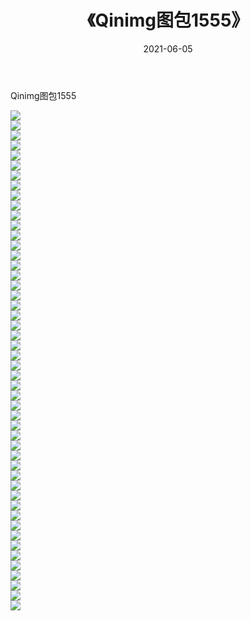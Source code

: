 ﻿---
layout: post
title:  《Qinimg图包1555》
date:   2021-06-05
img: http://imgx.orgx.ga/Qinimg图包/Qinimg图包1555/000.jpg
categories: [美女, 清纯, 唯美]
---

Qinimg图包1555

 ![](http://imgx.orgx.ga/Qinimg图包/Qinimg图包1555/001.jpg) <br>![](http://imgx.orgx.ga/Qinimg图包/Qinimg图包1555/002.jpg) <br>![](http://imgx.orgx.ga/Qinimg图包/Qinimg图包1555/003.jpg) <br>![](http://imgx.orgx.ga/Qinimg图包/Qinimg图包1555/004.jpg) <br>![](http://imgx.orgx.ga/Qinimg图包/Qinimg图包1555/005.jpg) <br>![](http://imgx.orgx.ga/Qinimg图包/Qinimg图包1555/006.jpg) <br>![](http://imgx.orgx.ga/Qinimg图包/Qinimg图包1555/007.jpg) <br>![](http://imgx.orgx.ga/Qinimg图包/Qinimg图包1555/008.jpg) <br>![](http://imgx.orgx.ga/Qinimg图包/Qinimg图包1555/009.jpg) <br>![](http://imgx.orgx.ga/Qinimg图包/Qinimg图包1555/010.jpg) <br>![](http://imgx.orgx.ga/Qinimg图包/Qinimg图包1555/011.jpg) <br>![](http://imgx.orgx.ga/Qinimg图包/Qinimg图包1555/012.jpg) <br>![](http://imgx.orgx.ga/Qinimg图包/Qinimg图包1555/013.jpg) <br>![](http://imgx.orgx.ga/Qinimg图包/Qinimg图包1555/014.jpg) <br>![](http://imgx.orgx.ga/Qinimg图包/Qinimg图包1555/015.jpg) <br>![](http://imgx.orgx.ga/Qinimg图包/Qinimg图包1555/016.jpg) <br>![](http://imgx.orgx.ga/Qinimg图包/Qinimg图包1555/017.jpg) <br>![](http://imgx.orgx.ga/Qinimg图包/Qinimg图包1555/018.jpg) <br>![](http://imgx.orgx.ga/Qinimg图包/Qinimg图包1555/019.jpg) <br>![](http://imgx.orgx.ga/Qinimg图包/Qinimg图包1555/020.jpg) <br>![](http://imgx.orgx.ga/Qinimg图包/Qinimg图包1555/021.jpg) <br>![](http://imgx.orgx.ga/Qinimg图包/Qinimg图包1555/022.jpg) <br>![](http://imgx.orgx.ga/Qinimg图包/Qinimg图包1555/023.jpg) <br>![](http://imgx.orgx.ga/Qinimg图包/Qinimg图包1555/024.jpg) <br>![](http://imgx.orgx.ga/Qinimg图包/Qinimg图包1555/025.jpg) <br>![](http://imgx.orgx.ga/Qinimg图包/Qinimg图包1555/026.jpg) <br>![](http://imgx.orgx.ga/Qinimg图包/Qinimg图包1555/027.jpg) <br>![](http://imgx.orgx.ga/Qinimg图包/Qinimg图包1555/028.jpg) <br>![](http://imgx.orgx.ga/Qinimg图包/Qinimg图包1555/029.jpg) <br>![](http://imgx.orgx.ga/Qinimg图包/Qinimg图包1555/030.jpg) <br>![](http://imgx.orgx.ga/Qinimg图包/Qinimg图包1555/031.jpg) <br>![](http://imgx.orgx.ga/Qinimg图包/Qinimg图包1555/032.jpg) <br>![](http://imgx.orgx.ga/Qinimg图包/Qinimg图包1555/033.jpg) <br>![](http://imgx.orgx.ga/Qinimg图包/Qinimg图包1555/034.jpg) <br>![](http://imgx.orgx.ga/Qinimg图包/Qinimg图包1555/035.jpg) <br>![](http://imgx.orgx.ga/Qinimg图包/Qinimg图包1555/036.jpg) <br>![](http://imgx.orgx.ga/Qinimg图包/Qinimg图包1555/037.jpg) <br>![](http://imgx.orgx.ga/Qinimg图包/Qinimg图包1555/038.jpg) <br>![](http://imgx.orgx.ga/Qinimg图包/Qinimg图包1555/039.jpg) <br>![](http://imgx.orgx.ga/Qinimg图包/Qinimg图包1555/040.jpg) <br>![](http://imgx.orgx.ga/Qinimg图包/Qinimg图包1555/041.jpg) <br>![](http://imgx.orgx.ga/Qinimg图包/Qinimg图包1555/042.jpg) <br>![](http://imgx.orgx.ga/Qinimg图包/Qinimg图包1555/043.jpg) <br>![](http://imgx.orgx.ga/Qinimg图包/Qinimg图包1555/044.jpg) <br>![](http://imgx.orgx.ga/Qinimg图包/Qinimg图包1555/045.jpg) <br>![](http://imgx.orgx.ga/Qinimg图包/Qinimg图包1555/046.jpg) <br>![](http://imgx.orgx.ga/Qinimg图包/Qinimg图包1555/047.jpg) <br>![](http://imgx.orgx.ga/Qinimg图包/Qinimg图包1555/048.jpg) <br>![](http://imgx.orgx.ga/Qinimg图包/Qinimg图包1555/049.jpg) <br>![](http://imgx.orgx.ga/Qinimg图包/Qinimg图包1555/050.jpg) <br>